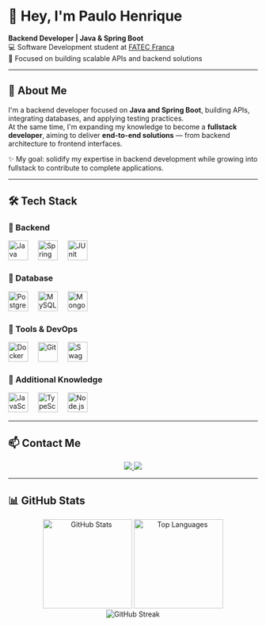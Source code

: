 # 👋 Hey, I'm Paulo Henrique

**Backend Developer | Java & Spring Boot**  
💻 Software Development student at [FATEC Franca](https://www.fatecfranca.edu.br/)  
🎯 Focused on building scalable APIs and backend solutions

---

## 🚀 About Me

I'm a backend developer focused on **Java and Spring Boot**, building APIs, integrating databases, and applying testing practices.  
At the same time, I'm expanding my knowledge to become a **fullstack developer**, aiming to deliver **end-to-end solutions** — from backend architecture to frontend interfaces.

✨ My goal: solidify my expertise in backend development while growing into fullstack to contribute to complete applications.

---

## 🛠️ Tech Stack

### 🔹 Backend
<div>
  <img src="https://cdn.jsdelivr.net/gh/devicons/devicon/icons/java/java-original.svg" height="40" alt="Java"/>
  <img width="12"/>
  <img src="https://cdn.jsdelivr.net/gh/devicons/devicon/icons/spring/spring-original-wordmark.svg" height="40" alt="Spring Boot"/>
  <img width="12"/>
  <img src="https://cdn.jsdelivr.net/gh/devicons/devicon/icons/junit/junit-plain.svg" height="40" alt="JUnit"/>
</div>

### 🔹 Database
<div>
  <img src="https://cdn.jsdelivr.net/gh/devicons/devicon/icons/postgresql/postgresql-original.svg" height="40" alt="PostgreSQL"/>
  <img width="12"/>
  <img src="https://cdn.jsdelivr.net/gh/devicons/devicon/icons/mysql/mysql-original.svg" height="40" alt="MySQL"/>
  <img width="12"/>
  <img src="https://cdn.jsdelivr.net/gh/devicons/devicon/icons/mongodb/mongodb-original.svg" height="40" alt="MongoDB"/>
</div>

### 🔹 Tools & DevOps
<div>
  <img src="https://cdn.jsdelivr.net/gh/devicons/devicon/icons/docker/docker-original-wordmark.svg" height="40" alt="Docker"/>
  <img width="12"/>
  <img src="https://cdn.jsdelivr.net/gh/devicons/devicon/icons/git/git-original.svg" height="40" alt="Git"/>
  <img width="12"/>
  <img src="https://cdn.jsdelivr.net/gh/devicons/devicon/icons/swagger/swagger-original.svg" height="40" alt="Swagger"/>
</div>

### 🔹 Additional Knowledge
<div>
  <img src="https://cdn.jsdelivr.net/gh/devicons/devicon/icons/javascript/javascript-original.svg" height="40" alt="JavaScript"/>
  <img width="12"/>
  <img src="https://cdn.jsdelivr.net/gh/devicons/devicon/icons/typescript/typescript-original.svg" height="40" alt="TypeScript"/>
  <img width="12"/>
  <img src="https://cdn.jsdelivr.net/gh/devicons/devicon/icons/nodejs/nodejs-original.svg" height="40" alt="Node.js"/>
</div>

---

## 📫 Contact Me

<div align="center">
  <a href="mailto:paulohenrique.andradefilho@gmail.com" target="_blank">
    <img src="https://img.shields.io/badge/-Email-%23333?style=for-the-badge&logo=gmail&logoColor=white" />
  </a>
  <a href="https://www.linkedin.com/in/paulo-henrique-de-andrade" target="_blank">
    <img src="https://img.shields.io/badge/-LinkedIn-%230077B5?style=for-the-badge&logo=linkedin&logoColor=white" />
  </a>
</div>

---

## 📊 GitHub Stats

<div align="center">

  <img height="180em" src="https://github-readme-stats.vercel.app/api?username=pauloh-andrade&show_icons=true&theme=radical" alt="GitHub Stats"/>
  <img height="180em" src="https://github-readme-stats.vercel.app/api/top-langs/?username=pauloh-andrade&layout=compact&theme=radical" alt="Top Languages"/>

  <br>

  <img src="https://github-readme-streak-stats.herokuapp.com/?user=pauloh-andrade&theme=radical" alt="GitHub Streak"/>

</div>

